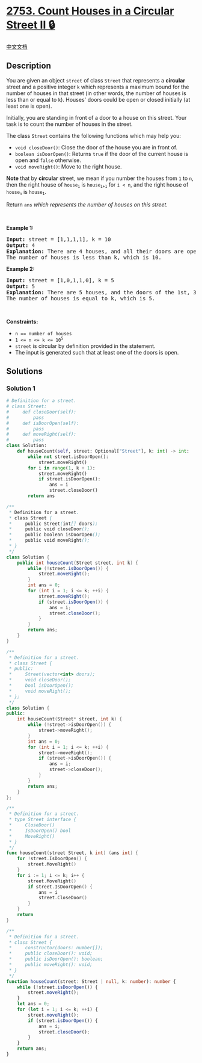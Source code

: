 # [2753. Count Houses in a Circular Street II 🔒](https://leetcode.com/problems/count-houses-in-a-circular-street-ii)

[中文文档](/solution/2700-2799/2753.Count%20Houses%20in%20a%20Circular%20Street%20II/README.md)

<!-- tags: -->

## Description

<p>You are given an object <code>street</code> of class <code>Street</code> that represents a <strong>circular</strong> street and a positive integer <code>k</code> which represents a maximum bound for the number of houses in that street (in other words, the number of houses is less than or equal to <code>k</code>). Houses&#39; doors could be open or closed initially (at least one is open).</p>

<p>Initially, you are standing in front of a door to a house on this street. Your task is to count the number of houses in the street.</p>

<p>The class <code>Street</code> contains the following functions which may help you:</p>

<ul>
	<li><code>void closeDoor()</code>: Close the door of the house you are in front of.</li>
	<li><code>boolean isDoorOpen()</code>: Returns <code>true</code> if the door of the current house is open and <code>false</code> otherwise.</li>
	<li><code>void moveRight()</code>: Move to the right house.</li>
</ul>

<p><strong>Note</strong> that by <strong>circular</strong> street, we mean if you number the houses from <code>1</code> to <code>n</code>, then the right house of <code>house<sub>i</sub></code> is <code>house<sub>i+1</sub></code> for <code>i &lt; n</code>, and the right house of <code>house<sub>n</sub></code> is <code>house<sub>1</sub></code>.</p>

<p>Return <code>ans</code> <em>which represents the number of houses on this street.</em></p>

<p>&nbsp;</p>
<p><strong class="example">Example 1:</strong></p>

<pre>
<strong>Input:</strong> street = [1,1,1,1], k = 10
<strong>Output:</strong> 4
<strong>Explanation:</strong> There are 4 houses, and all their doors are open. 
The number of houses is less than k, which is 10.</pre>

<p><strong class="example">Example 2:</strong></p>

<pre>
<strong>Input:</strong> street = [1,0,1,1,0], k = 5
<strong>Output:</strong> 5
<strong>Explanation:</strong> There are 5 houses, and the doors of the 1st, 3rd, and 4th house (moving in the right direction) are open, and the rest are closed.
The number of houses is equal to k, which is 5.
</pre>

<p>&nbsp;</p>
<p><strong>Constraints:</strong></p>

<ul>
	<li><code>n == number of houses</code></li>
	<li><code>1 &lt;= n &lt;= k &lt;= 10<sup>5</sup></code></li>
	<li><code>street</code> is circular by definition provided in the statement.</li>
	<li>The input is generated such that at least one of the doors is open.</li>
</ul>

## Solutions

### Solution 1

<!-- tabs:start -->

```python
# Definition for a street.
# class Street:
#     def closeDoor(self):
#         pass
#     def isDoorOpen(self):
#         pass
#     def moveRight(self):
#         pass
class Solution:
    def houseCount(self, street: Optional["Street"], k: int) -> int:
        while not street.isDoorOpen():
            street.moveRight()
        for i in range(1, k + 1):
            street.moveRight()
            if street.isDoorOpen():
                ans = i
                street.closeDoor()
        return ans
```

```java
/**
 * Definition for a street.
 * class Street {
 *     public Street(int[] doors);
 *     public void closeDoor();
 *     public boolean isDoorOpen();
 *     public void moveRight();
 * }
 */
class Solution {
    public int houseCount(Street street, int k) {
        while (!street.isDoorOpen()) {
            street.moveRight();
        }
        int ans = 0;
        for (int i = 1; i <= k; ++i) {
            street.moveRight();
            if (street.isDoorOpen()) {
                ans = i;
                street.closeDoor();
            }
        }
        return ans;
    }
}
```

```cpp
/**
 * Definition for a street.
 * class Street {
 * public:
 *     Street(vector<int> doors);
 *     void closeDoor();
 *     bool isDoorOpen();
 *     void moveRight();
 * };
 */
class Solution {
public:
    int houseCount(Street* street, int k) {
        while (!street->isDoorOpen()) {
            street->moveRight();
        }
        int ans = 0;
        for (int i = 1; i <= k; ++i) {
            street->moveRight();
            if (street->isDoorOpen()) {
                ans = i;
                street->closeDoor();
            }
        }
        return ans;
    }
};
```

```go
/**
 * Definition for a street.
 * type Street interface {
 *     CloseDoor()
 *     IsDoorOpen() bool
 *     MoveRight()
 * }
 */
func houseCount(street Street, k int) (ans int) {
	for !street.IsDoorOpen() {
		street.MoveRight()
	}
	for i := 1; i <= k; i++ {
		street.MoveRight()
		if street.IsDoorOpen() {
			ans = i
			street.CloseDoor()
		}
	}
	return
}
```

```ts
/**
 * Definition for a street.
 * class Street {
 *     constructor(doors: number[]);
 *     public closeDoor(): void;
 *     public isDoorOpen(): boolean;
 *     public moveRight(): void;
 * }
 */
function houseCount(street: Street | null, k: number): number {
    while (!street.isDoorOpen()) {
        street.moveRight();
    }
    let ans = 0;
    for (let i = 1; i <= k; ++i) {
        street.moveRight();
        if (street.isDoorOpen()) {
            ans = i;
            street.closeDoor();
        }
    }
    return ans;
}
```

<!-- tabs:end -->

<!-- end -->
